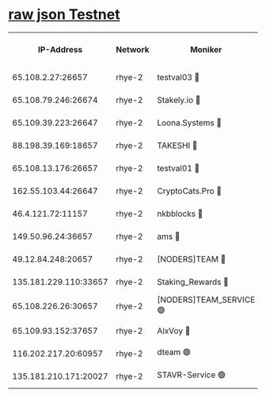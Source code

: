 
[raw json Testnet](https://rpc-check.quickt.stavr.tech/quickt/rpc-quickt-result.json)
=


<table><tr><th>IP-Address</th><th>Network</th><th>Moniker</th><th>Latest Block Height</th><th>Earliest Block Height</th><th>Catching Up</th><th>Tx Index</th><th>Voting Power</th><th>Scan Time</th></tr><tr><td>65.108.2.27:26657</td><td>rhye-2</td><td>testval03 🔴</td><td>1458339</td><td>1</td><td>False</td><td>on</td><td>11002050</td><td>2024-03-28T09:08:40.468158889UTC</td></tr><tr><td>65.108.79.246:26674</td><td>rhye-2</td><td>Stakely.io 🔴</td><td>1458339</td><td>1</td><td>False</td><td>on</td><td>10010</td><td>2024-03-28T09:08:40.787999976UTC</td></tr><tr><td>65.109.39.223:26647</td><td>rhye-2</td><td>Loona.Systems 🔴</td><td>1458340</td><td>1</td><td>False</td><td>off</td><td>86949</td><td>2024-03-28T09:08:45.658424510UTC</td></tr><tr><td>88.198.39.169:18657</td><td>rhye-2</td><td>TAKESHI 🔴</td><td>1458340</td><td>1</td><td>False</td><td>off</td><td>40542</td><td>2024-03-28T09:08:46.200273553UTC</td></tr><tr><td>65.108.13.176:26657</td><td>rhye-2</td><td>testval01 🔴</td><td>1458340</td><td>1</td><td>False</td><td>on</td><td>13082010</td><td>2024-03-28T09:08:46.806821985UTC</td></tr><tr><td>162.55.103.44:26647</td><td>rhye-2</td><td>CryptoCats.Pro 🔴</td><td>1458345</td><td>1</td><td>False</td><td>off</td><td>9999</td><td>2024-03-28T09:09:14.290444767UTC</td></tr><tr><td>46.4.121.72:11157</td><td>rhye-2</td><td>nkbblocks 🔴</td><td>1458338</td><td>70101</td><td>False</td><td>off</td><td>81084</td><td>2024-03-28T09:08:33.669375551UTC</td></tr><tr><td>149.50.96.24:36657</td><td>rhye-2</td><td>ams 🔴</td><td>1366700</td><td>133501</td><td>False</td><td>on</td><td>10732</td><td>2024-03-28T09:08:59.847564876UTC</td></tr><tr><td>49.12.84.248:20657</td><td>rhye-2</td><td>[NODERS]TEAM 🔴</td><td>1458342</td><td>146001</td><td>False</td><td>on</td><td>59690</td><td>2024-03-28T09:08:57.510101586UTC</td></tr><tr><td>135.181.229.110:33657</td><td>rhye-2</td><td>Staking_Rewards 🔴</td><td>1458340</td><td>149101</td><td>False</td><td>on</td><td>9900</td><td>2024-03-28T09:08:45.966143671UTC</td></tr><tr><td>65.108.226.26:30657</td><td>rhye-2</td><td>[NODERS]TEAM_SERVICE 🟢</td><td>1458340</td><td>241501</td><td>False</td><td>on</td><td>0</td><td>2024-03-28T09:08:46.497037779UTC</td></tr><tr><td>65.109.93.152:37657</td><td>rhye-2</td><td>AlxVoy 🔴</td><td>1458339</td><td>315173</td><td>False</td><td>on</td><td>150351</td><td>2024-03-28T09:08:38.106201824UTC</td></tr><tr><td>116.202.217.20:60957</td><td>rhye-2</td><td>dteam 🟢</td><td>1458340</td><td>1334001</td><td>False</td><td>on</td><td>0</td><td>2024-03-28T09:08:43.336166145UTC</td></tr><tr><td>135.181.210.171:20027</td><td>rhye-2</td><td>STAVR-Service 🟢</td><td>1458342</td><td>1456501</td><td>False</td><td>on</td><td>0</td><td>2024-03-28T09:08:55.276367141UTC</td></tr></table>
